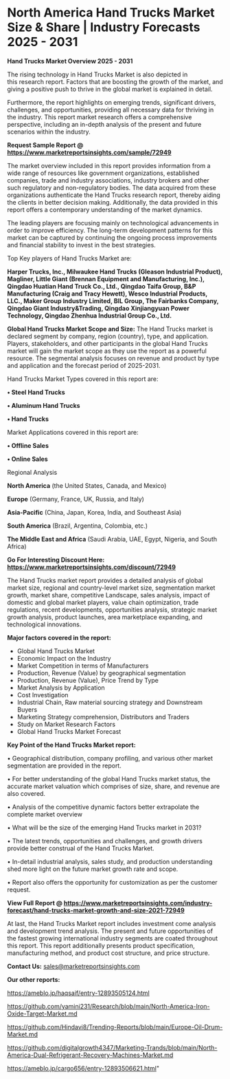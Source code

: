 # North America Hand Trucks Market Size & Share | Industry Forecasts 2025 - 2031

<Strong> Hand Trucks Market Overview 2025 - 2031</strong>

The rising technology in Hand Trucks Market is also depicted in this research report. Factors that are boosting the growth of the market, and giving a positive push to thrive in the global market is explained in detail.

Furthermore, the report highlights on emerging trends, significant drivers, challenges, and opportunities, providing all necessary data for thriving in the industry. This report market research offers a comprehensive perspective, including an in-depth analysis of the present and future scenarios within the industry.

<strong>Request Sample Report @ <a href=https://www.marketreportsinsights.com/sample/72949>https://www.marketreportsinsights.com/sample/72949</a></strong>

The market overview included in this report provides information from a wide range of resources like government organizations, established companies, trade and industry associations, industry brokers and other such regulatory and non-regulatory bodies. The data acquired from these organizations authenticate the Hand Trucks research report, thereby aiding the clients in better decision making. Additionally, the data provided in this report offers a contemporary understanding of the market dynamics.

The leading players are focusing mainly on technological advancements in order to improve efficiency. The long-term development patterns for this market can be captured by continuing the ongoing process improvements and financial stability to invest in the best strategies.

Top Key players of Hand Trucks Market are:

<strong>Harper Trucks, Inc., Milwaukee Hand Trucks (Gleason Industrial Product), Magliner, Little Giant (Brennan Equipment and Manufacturing, Inc.), Qingdao Huatian Hand Truck Co., Ltd., Qingdao Taifa Group, B&P Manufacturing (Craig and Tracy Hewett), Wesco Industrial Products, LLC., Maker Group Industry Limited, BIL Group, The Fairbanks Company, Qingdao Giant Industry&Trading, Qingdao Xinjiangyuan Power Technology, Qingdao Zhenhua Industrial Group Co., Ltd.</strong>

<strong><b>Global Hand Trucks Market Scope and Size:</b></strong>
The Hand Trucks market is declared segment by company, region (country), type, and application. Players, stakeholders, and other participants in the global Hand Trucks market will gain the market scope as they use the report as a powerful resource. The segmental analysis focuses on revenue and product by type and application and the forecast period of 2025-2031.

Hand Trucks Market Types covered in this report are:

<strong>• Steel Hand Trucks

• Aluminum Hand Trucks

• Hand Trucks</strong>

Market Applications covered in this report are:

<strong>• Offline Sales

• Online Sales</strong> 

Regional Analysis

<strong>North America</strong> (the United States, Canada, and Mexico)

<strong>Europe</strong> (Germany, France, UK, Russia, and Italy)

<strong>Asia-Pacific</strong> (China, Japan, Korea, India, and Southeast Asia)

<strong>South America</strong> (Brazil, Argentina, Colombia, etc.)

<strong>The Middle East and Africa</strong> (Saudi Arabia, UAE, Egypt, Nigeria, and South Africa)

<strong>Go For Interesting Discount Here: <a href=https://www.marketreportsinsights.com/discount/72949>https://www.marketreportsinsights.com/discount/72949</a></strong>

The Hand Trucks market report provides a detailed analysis of global market size, regional and country-level market size, segmentation market growth, market share, competitive Landscape, sales analysis, impact of domestic and global market players, value chain optimization, trade regulations, recent developments, opportunities analysis, strategic market growth analysis, product launches, area marketplace expanding, and technological innovations.

<strong><b>Major factors covered in the report:</b></strong>
<ul>
  <li>Global Hand Trucks Market </li>
  <li>Economic Impact on the Industry</li>
  <li>Market Competition in terms of Manufacturers</li>
  <li>Production, Revenue (Value) by geographical segmentation</li>
  <li>Production, Revenue (Value), Price Trend by Type</li>
  <li>Market Analysis by Application</li>
  <li>Cost Investigation</li>
  <li>Industrial Chain, Raw material sourcing strategy and Downstream Buyers</li>
  <li>Marketing Strategy comprehension, Distributors and Traders</li>
  <li>Study on Market Research Factors</li>
  <li>Global Hand Trucks Market Forecast</li>
</ul>

<strong><b>Key Point of the Hand Trucks Market report:</b></strong>

• Geographical distribution, company profiling, and various other market segmentation are provided in the report.

• For better understanding of the global Hand Trucks market status, the accurate market valuation which comprises of size, share, and revenue are also covered.

• Analysis of the competitive dynamic factors better extrapolate the complete market overview

• What will be the size of the emerging Hand Trucks market in 2031?

• The latest trends, opportunities and challenges, and growth drivers provide better construal of the Hand Trucks Market.

• In-detail industrial analysis, sales study, and production understanding shed more light on the future market growth rate and scope.

• Report also offers the opportunity for customization as per the customer request.

<strong><b>View Full Report @ <a href=https://www.marketreportsinsights.com/industry-forecast/hand-trucks-market-growth-and-size-2021-72949>https://www.marketreportsinsights.com/industry-forecast/hand-trucks-market-growth-and-size-2021-72949</a></b></strong>


At last, the Hand Trucks Market report includes investment come analysis and development trend analysis. The present and future opportunities of the fastest growing international industry segments are coated throughout this report. This report additionally presents product specification, manufacturing method, and product cost structure, and price structure.

<strong>Contact Us:</strong>
sales@marketreportsinsights.com

<strong>Our other reports:</strong>

<a href=https://ameblo.jp/haqsaif/entry-12893505124.html>https://ameblo.jp/haqsaif/entry-12893505124.html</a>

<a href=https://github.com/yamini231/Research/blob/main/North-America-Iron-Oxide-Target-Market.md>https://github.com/yamini231/Research/blob/main/North-America-Iron-Oxide-Target-Market.md</a>

<a href=https://github.com/Hindavi8/Trending-Reports/blob/main/Europe-Oil-Drum-Market.md>https://github.com/Hindavi8/Trending-Reports/blob/main/Europe-Oil-Drum-Market.md</a>

<a href=https://github.com/digitalgrowth4347/Marketing-Trands/blob/main/North-America-Dual-Refrigerant-Recovery-Machines-Market.md>https://github.com/digitalgrowth4347/Marketing-Trands/blob/main/North-America-Dual-Refrigerant-Recovery-Machines-Market.md</a>

<a href=https://ameblo.jp/cargo656/entry-12893506621.html>https://ameblo.jp/cargo656/entry-12893506621.html</a>"
